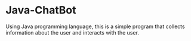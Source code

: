 # Java-ChatBot

Using Java programming language, this is a simple program that collects information about the user and interacts with the user.
